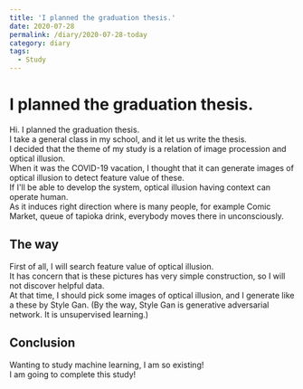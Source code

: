 ```yaml
---
title: 'I planned the graduation thesis.'
date: 2020-07-28
permalink: /diary/2020-07-28-today
category: diary
tags:
  - Study
---
```


# I planned the graduation thesis.

Hi. I planned the graduation thesis.  
I take a general class in my school, and it let us write the thesis.  
I decided that the theme of my study is a relation of image procession and optical illusion.  
When it was the COVID-19 vacation, I thought that it can generate images of optical illusion to detect feature value of these.  
If I'll be able to develop the system, optical illusion having context can operate human.  
As it induces right direction where is many people, for example Comic Market, queue of tapioka drink, everybody moves there in unconsciously.  

## The way

First of all, I will search feature value of optical illusion.  
It has concern that is these pictures has very simple construction, so I will not discover helpful data.  
At that time, I should pick some images of optical illusion, and I generate like a these by Style Gan. (By the way, Style Gan is generative adversarial network. It is unsupervised learning.)

## Conclusion

Wanting to study machine learning, I am so existing!  
I am going to complete this study!